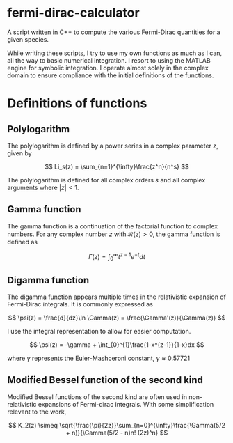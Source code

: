 # fermi-dirac-calculator

A script written in C++ to compute the various Fermi-Dirac quantities for a given species.

While writing these scripts, I try to use my own functions as much as I can, all the way to basic numerical integration. I resort to using the MATLAB engine for symbolic integration.
I operate almost solely in the complex domain to ensure compliance with the initial definitions of the functions.

# Definitions of functions

## Polylogarithm

The polylogarithm is defined by a power series in a complex parameter $z$, given by

$$
Li_s(z) = \sum_{n=1}^{\infty}\frac{z^n}{n^s}
$$

The polylogarithm is defined for all complex orders $s$ and all complex arguments where $|z| < 1$.

## Gamma function

The gamma function is a continuation of the factorial function to complex numbers. For any complex number $z$ with $\mathcal{R}(z) > 0$, the gamma function is defined as

$$
\Gamma(z) = \int_{0}^{\infty}t^{z-1}e^{-t}dt
$$

## Digamma function

The digamma function appears multiple times in the relativistic expansion of Fermi-Dirac integrals. It is commonly expressed as

$$
\psi(z) = \frac{d}{dz}\ln \Gamma(z) = \frac{\Gamma'(z)}{\Gamma(z)}
$$

I use the integral representation to allow for easier computation.

$$
\psi(z) = -\gamma + \int_{0}^{1}\frac{1-x^{z-1}}{1-x}dx
$$

where $\gamma$ represents the Euler-Mashceroni constant, $\gamma \approx 0.57721$

## Modified Bessel function of the second kind

Modified Bessel functions of the second kind are often used in non-relativistic expansions of Fermi-dirac integrals. With some simplification relevant to the work,

$$
K_2(z) \simeq \sqrt{\frac{\pi}{2z}}\sum_{n=0}^{\infty}\frac{\Gamma(5/2 + n)}{\Gamma(5/2 - n)n! (2z)^n}
$$
